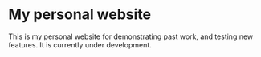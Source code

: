 # My personal website

This is my personal website for demonstrating past work, and testing new features. It is currently under development.
